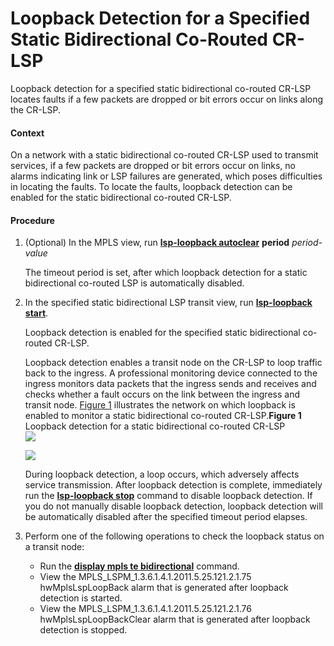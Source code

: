 Loopback Detection for a Specified Static Bidirectional Co-Routed CR-LSP
========================================================================

Loopback detection for a specified static bidirectional co-routed CR-LSP locates faults if a few packets are dropped or bit errors occur on links along the CR-LSP.

#### Context

On a network with a static bidirectional co-routed CR-LSP used to transmit services, if a few packets are dropped or bit errors occur on links, no alarms indicating link or LSP failures are generated, which poses difficulties in locating the faults. To locate the faults, loopback detection can be enabled for the static bidirectional co-routed CR-LSP.


#### Procedure

1. (Optional) In the MPLS view, run [**lsp-loopback autoclear**](cmdqueryname=lsp-loopback+autoclear) **period** *period-value*
   
   
   
   The timeout period is set, after which loopback detection for a static bidirectional co-routed LSP is automatically disabled.
2. In the specified static bidirectional LSP transit view, run [**lsp-loopback start**](cmdqueryname=lsp-loopback+start).
   
   
   
   Loopback detection is enabled for the specified static bidirectional co-routed CR-LSP.
   
   Loopback detection enables a transit node on the CR-LSP to loop traffic back to the ingress. A professional monitoring device connected to the ingress monitors data packets that the ingress sends and receives and checks whether a fault occurs on the link between the ingress and transit node. [Figure 1](#EN-US_TASK_0172368296__fig_dc_vrp_te-p2p_cfg_020502) illustrates the network on which loopback is enabled to monitor a static bidirectional co-routed CR-LSP.**Figure 1** Loopback detection for a static bidirectional co-routed CR-LSP  
   ![](images/fig_dc_vrp_te-p2p_cfg_020502.png)
   
   ![](../../../../public_sys-resources/notice_3.0-en-us.png) 
   
   During loopback detection, a loop occurs, which adversely affects service transmission. After loopback detection is complete, immediately run the [**lsp-loopback stop**](cmdqueryname=lsp-loopback+stop) command to disable loopback detection. If you do not manually disable loopback detection, loopback detection will be automatically disabled after the specified timeout period elapses.
3. Perform one of the following operations to check the loopback status on a transit node:
   
   
   * Run the [**display mpls te bidirectional**](cmdqueryname=display+mpls+te+bidirectional) command.
   * View the MPLS\_LSPM\_1.3.6.1.4.1.2011.5.25.121.2.1.75 hwMplsLspLoopBack alarm that is generated after loopback detection is started.
   * View the MPLS\_LSPM\_1.3.6.1.4.1.2011.5.25.121.2.1.76 hwMplsLspLoopBackClear alarm that is generated after loopback detection is stopped.
